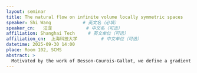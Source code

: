 ```yaml
---
layout: seminar
title: The natural flow on infinite volume locally symmetric spaces
speaker: Shi Wang            # 英文名（必填）
speaker_cn:   汪湜             # 中文名（可选）
affiliation: Shanghai Tech     # 英文单位（可选）
affiliation_cn:  上海科技大学         # 中文单位（可选）
datetime: 2025-09-30 14:00
place: Room 102, SCMS
abstract: >
  Motivated by the work of Besson-Courois-Gallot, we define a gradient flow using the Patterson-Sullivan theory. We show the flow has certain volume contracting properties if the critical exponent is small enough. This leads to many applications in geometry and topology. Finally, we will mention a related subexponential growth condition on the Patterson-Sullivan measures and how this condition connects to the finiteness of the Bowen-Margulis measure in certain cases. This is joint work with Chris Connell and Ben McReynolds.
---
```

